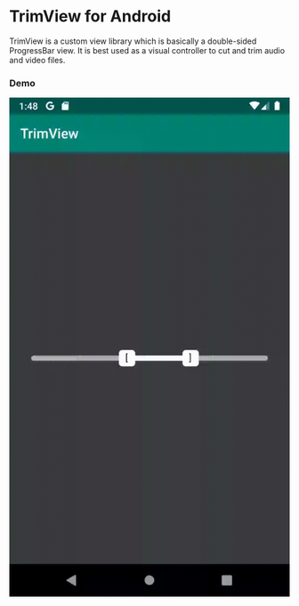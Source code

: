 # TrimView for Android

TrimView is a custom view library which is basically a double-sided ProgressBar view. It is best used as a visual controller to cut and trim audio and video files.

### Demo

![TrimView.gif](TrimView.gif)
